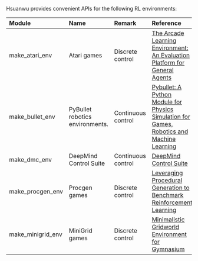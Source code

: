 Hsuanwu provides convenient APIs for the following RL environments:

|Module|Name|Remark|Reference|
|:-|:-|:-|:-|
|make_atari_env|Atari games|Discrete control|[The Arcade Learning Environment: An Evaluation Platform for General Agents](https://www.jair.org/index.php/jair/article/download/10819/25823)|
|make_bullet_env|PyBullet robotics environments.|Continuous control|[Pybullet: A Python Module for Physics Simulation for Games, Robotics and Machine Learning](https://docs.google.com/document/d/10sXEhzFRSnvFcl3XxNGhnD4N2SedqwdAvK3dsihxVUA)|
|make_dmc_env|DeepMind Control Suite|Continuous control|[DeepMind Control Suite](https://arxiv.org/pdf/1801.00690)|
|make_procgen_env|Procgen games|Discrete control|[Leveraging Procedural Generation to Benchmark Reinforcement Learning](http://proceedings.mlr.press/v119/cobbe20a/cobbe20a.pdf)|
|make_minigrid_env|MiniGrid games|Discrete control|[Minimalistic Gridworld Environment for Gymnasium](https://github.com/Farama-Foundation/Minigrid)|
